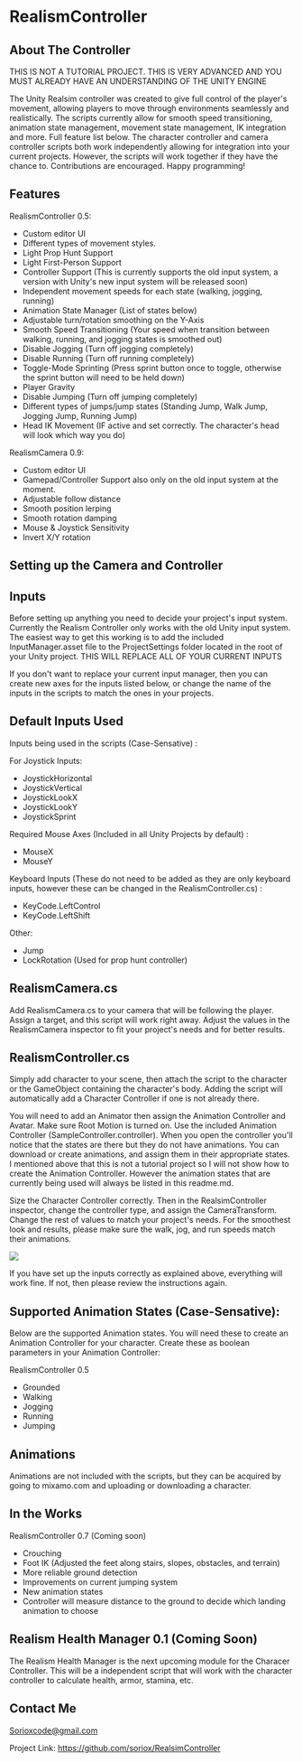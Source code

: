 # RealismController

## About The Controller

THIS IS NOT A TUTORIAL PROJECT. THIS IS VERY ADVANCED AND YOU MUST ALREADY HAVE AN UNDERSTANDING OF THE UNITY ENGINE

The Unity Realsim controller was created to give full control of the player's movement, allowing players to move through environments seamlessly and realistically. The scripts currently allow for smooth speed transitioning, animation state management, movement state management, IK integration and more. Full feature list below. The character controller and camera controller scripts both work independently allowing for integration into your current projects. However, the scripts will work together if they have the chance to. Contributions are encouraged. Happy programming!

## Features

RealismController 0.5:

* Custom editor UI
* Different types of movement styles.
* Light Prop Hunt Support
* Light First-Person Support
* Controller Support (This is currently supports the old input system, a version with Unity's new input system will be released soon)
* Independent movement speeds for each state (walking, jogging, running)
* Animation State Manager (List of states below)
* Adjustable turn/rotation smoothing on the Y-Axis
* Smooth Speed Transitioning (Your speed when transition between walking, running, and jogging states is smoothed out)
* Disable Jogging (Turn off jogging completely)
* Disable Running (Turn off running completely)
* Toggle-Mode Sprinting (Press sprint button once to toggle, otherwise the sprint button will need to be held down)
* Player Gravity
* Disable Jumping (Turn off jumping completely)
* Different types of jumps/jump states (Standing Jump, Walk Jump, Jogging Jump, Running Jump)
* Head IK Movement (IF active and set correctly. The character's head will look which way you do)

RealismCamera 0.9:

* Custom editor UI
* Gamepad/Controller Support also only on the old input system at the moment.
* Adjustable follow distance
* Smooth position lerping
* Smooth rotation damping
* Mouse & Joystick Sensitivity
* Invert X/Y rotation

## Setting up the Camera and Controller

## Inputs

Before setting up anything you need to decide your project's input system. Currently the Realism Controller only works with the old Unity input system. The easiest way to get this working is to add the included InputManager.asset file to the ProjectSettings folder located in the root of your Unity project. THIS WILL REPLACE ALL OF YOUR CURRENT INPUTS

If you don't want to replace your current input manager, then you can create new axes for the inputs listed below, or change the name of the inputs in the scripts to match the ones in your projects.

## Default Inputs Used

Inputs being used in the scripts (Case-Sensative) :

For Joystick Inputs:

* JoystickHorizontal
* JoystickVertical
* JoystickLookX
* JoystickLookY
* JoystickSprint

Required Mouse Axes (Included in all Unity Projects by default) :

* MouseX
* MouseY

Keyboard Inputs (These do not need to be added as they are only keyboard inputs, however these can be changed in the RealismController.cs) :

* KeyCode.LeftControl
* KeyCode.LeftShift

Other:

* Jump
* LockRotation (Used for prop hunt controller)

## RealismCamera.cs

Add RealismCamera.cs to your camera that will be following the player. Assign a target, and this script will work right away. Adjust the values in the RealismCamera inspector to fit your project's needs and for better results.

## RealismController.cs

Simply add character to your scene, then attach the script to the character or the GameObject containing the character's body. Adding the script will automatically add a Character Controller if one is not already there. 

You will need to add an Animator then assign the Animation Controller and Avatar. Make sure Root Motion is turned on. Use the included Animation Controller (SampleController.controller). When you open the controller you'll notice that the states are there but they do not have animations. You can download or create animations, and assign them in their appropriate states. I mentioned above that this is not a tutorial project so I will not show how to create the Animation Controller. However the animation states that are currently being used will always be listed in this readme.md.

Size the Character Controller correctly. Then in the RealsimController inspector, change the controller type, and assign the CameraTransform. Change the rest of values to match your project's needs. For the smoothest look and results, please make sure the walk, jog, and run speeds match their animations.

<img src="https://i.imgur.com/FfGVX8g.png" />

If you have set up the inputs correctly as explained above, everything will work fine. If not, then please review the instructions again.

## Supported Animation States (Case-Sensative):

Below are the supported Animation states. You will need these to create an Animation Controller for your character. Create these as boolean parameters in your Animation Controller:

RealismController 0.5

* Grounded
* Walking
* Jogging
* Running
* Jumping

## Animations

Animations are not included with the scripts, but they can be acquired by going to mixamo.com and uploading or downloading a character.

## In the Works

RealismController 0.7 (Coming soon)

* Crouching
* Foot IK (Adjusted the feet along stairs, slopes, obstacles, and terrain)
* More reliable ground detection
* Improvements on current jumping system
* New animation states
* Controller will measure distance to the ground to decide which landing animation to choose

## Realism Health Manager 0.1 (Coming Soon)

The Realism Health Manager is the next upcoming module for the Characer Controller. This will be a independent script that will work with the character controller to calculate health, armor, stamina, etc.

## Contact Me

Sorioxcode@gmail.com

Project Link: https://github.com/soriox/RealsimController
